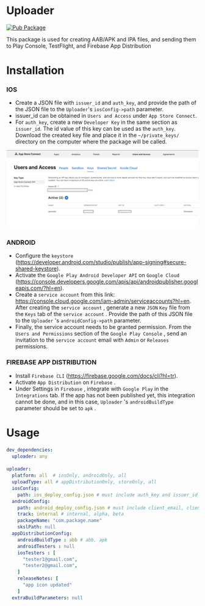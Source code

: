 # Uploader

[![Pub Package](https://img.shields.io/pub/v/uploader.svg)](https://pub.dev/packages/uploader)

This package is used for creating AAB/APK and IPA files, and sending them to Play Console, TestFlight, and Firebase App Distribution

# Installation

### IOS
- Create a JSON file with `issuer_id` and `auth_key`, and provide the path of the JSON file to the `Uploader`'s `iosConfig->path` parameter.
- issuer_id can be obtained in `Users and Access` under `App Store Connect`.
- For `auth_key`, create a new `Developer Key` in the same section as `issuer_id`. The id value of this key can be used as the `auth_key`. Download the created key file and place it in the `~/private_keys/` directory on the computer where the package will be called.

![instruction](asset/instructions/instruction_1.png)

### ANDROID
- Configure the `keystore`  (https://developer.android.com/studio/publish/app-signing#secure-shared-keystore).
- Activate the `Google Play Android Developer API`  on `Google Cloud ` (https://console.developers.google.com/apis/api/androidpublisher.googleapis.com/?hl=en).
- Create a `service account`  from this link: https://console.cloud.google.com/iam-admin/serviceaccounts?hl=en. After creating the `service account` , generate a new `JSON` `Key`  file from the `Keys`  tab  of the `service account` . Provide the path of this JSON file to the `Uploader` 's `androidConfig->path`  parameter.
- Finally, the service account needs to be granted permission. From the ` Users and Permissions`  section of the `Google Play Console` , send an invitation to the `service account`  email with `Admin`  or `Releases`  permissions.

### FIREBASE APP DISTRIBUTION
- Install `Firebase CLI`  (https://firebase.google.com/docs/cli?hl=tr).
- Activate `App Distribution`  on `Firebase` .
- Under Settings in `Firebase` , integrate with `Google Play`  in the `Integrations`  tab. If the app has not been published yet, this integration cannot be done, and in this case, `Uploader` 's `androidBuildType`  parameter should be set to `apk` .

# Usage

```yaml
dev_dependencies:
  uploader: any

uploader:
  platform: all  # iosOnly, androidOnly, all
  uploadType: all # appDistributionOnly, storeOnly, all
  iosConfig:
    path: ios_deploy_config.json # must include auth_key and issuer_id
  androidConfig:
    path: android_deploy_config.json # must include client_email, client_id, private_key
    track: internal # internal, alpha, beta
    packageName: "com.package.name"
    skslPath: null 
  appDistributionConfig:
    androidBuildType : abb # abb, apk 
    androidTesters : null 
    iosTesters : [
      "tester1@gmail.com", 
      "tester2@gmail.com",
    ]
    releaseNotes: [
      "app icon updated"
    ]
  extraBuildParameters: null
```

